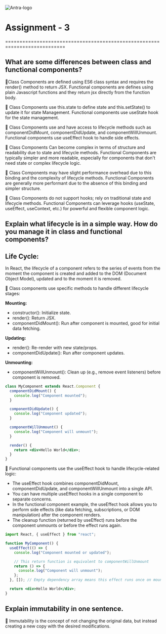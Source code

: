 ![Antra-logo](https://github.com/user-attachments/assets/9db2d170-9512-4225-b245-e2a71c13f171)

# Assignment - 3

===========================================================================

<!-- What are some differences between class and functional components?
Explain what lifecycle is in a simple way. How do you manage it in class and functional components?
Explain immutability in one sentence. -->

## What are some differences between class and functional components?

🎯Class Components are defined using ES6 class syntax and requires the render() method to return JSX. Functional components are defines using plain Javascript functions and they return jsx directly from the function body.

🎯 Class Components use this.state to define state and this.setState() to update it for state Management. Functional components use useState hook for the state management.

🎯 Class Components use and have access to lifecycle methods such as componentDidMount, componentDidUpdate, and componentWillUnmount. Functional components use useEffect hook to handle side effects.

🎯 Class Components Can become complex in terms of structure and readability due to state and lifecycle methods. Functional Components are typically simpler and more readable, especially for components that don't need state or complex lifecycle logic.

🎯 Class Components may have slight performance overhead due to this binding and the complexity of lifecycle methods. Functional Components are generally more performant due to the absence of this binding and simpler structure.

🎯 Class Components do not support hooks; rely on traditional state and lifecycle methods. Functional Components can leverage hooks (useState, useEffect, useContext, etc.) for powerful and flexible component logic.

## Explain what lifecycle is in a simple way. How do you manage it in class and functional components?

## Life Cycle:

In React, the lifecycle of a component refers to the series of events from the moment the component is created and added to the DOM (Document Object Model), updated and to the moment it is removed.

🎯 Class components use specific methods to handle different lifecycle stages:

**Mounting:**

- constructor(): Initialize state.
- render(): Return JSX.
- componentDidMount(): Run after component is mounted, good for initial data fetching.

**Updating:**

- render(): Re-render with new state/props.
- componentDidUpdate(): Run after component updates.

**Unmounting:**

- componentWillUnmount(): Clean up (e.g., remove event listeners) before component is removed.

```jsx
class MyComponent extends React.Component {
  componentDidMount() {
    console.log("Component mounted");
  }

  componentDidUpdate() {
    console.log("Component updated");
  }

  componentWillUnmount() {
    console.log("Component will unmount");
  }

  render() {
    return <div>Hello World</div>;
  }
}
```

🎯 Functional components use the useEffect hook to handle lifecycle-related logic:

- The useEffect hook combines componentDidMount, componentDidUpdate, and componentWillUnmount into a single API.
- You can have multiple useEffect hooks in a single component to separate concerns.
- In the functional component example, the useEffect hook allows you to perform side effects (like data fetching, subscriptions, or DOM manipulation) after the component renders.
- The cleanup function (returned by useEffect) runs before the component unmounts or before the effect runs again.

```jsx
import React, { useEffect } from "react";

function MyComponent() {
  useEffect(() => {
    console.log("Component mounted or updated");

    // This return function is equivalent to componentWillUnmount
    return () => {
      console.log("Component will unmount");
    };
  }, []); // Empty dependency array means this effect runs once on mount

  return <div>Hello World</div>;
}
```

## Explain immutability in one sentence.

🎯 Immutability is the concept of not changing the original data, but instead creating a new copy with the desired modifications.
